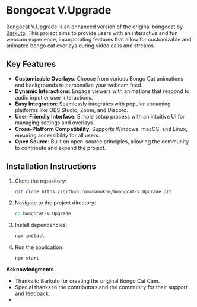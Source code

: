 # Bongocat V.Upgrade

Bongocat V.Upgrade is an enhanced version of the original bongocat by [Barkuto](https://github.com/Barkuto/bongocat). This project aims to provide users with an interactive and fun webcam experience, incorporating features that allow for customizable and animated bongo cat overlays during video calls and streams.

## Key Features
- **Customizable Overlays**: Choose from various Bongo Cat animations and backgrounds to personalize your webcam feed.
- **Dynamic Interactions**: Engage viewers with animations that respond to audio input or user interactions.
- **Easy Integration**: Seamlessly integrates with popular streaming platforms like OBS Studio, Zoom, and Discord.
- **User-Friendly Interface**: Simple setup process with an intuitive UI for managing settings and overlays.
- **Cross-Platform Compatibility**: Supports Windows, macOS, and Linux, ensuring accessibility for all users.
- **Open Source**: Built on open-source principles, allowing the community to contribute and expand the project.

## Installation Instructions
1. Clone the repository:
   ```bash
   git clone https://github.com/Namokom/bongocat-V.Upgrade.git
   ```
2. Navigate to the project directory:
   ```bash
   cd bongocat-V.Upgrade
   ```
3. Install dependencies:
   ```bash
   npm install
   ```
4. Run the application:
   ```bash
   npm start
   ```

**Acknowledgments**
- Thanks to Barkuto for creating the original Bongo Cat Cam.
- Special thanks to the contributors and the community for their support and feedback.
- 

